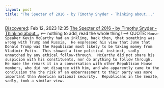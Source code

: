 ```yaml
---
layout: post
title: "The Specter of 2016 - by Timothy Snyder - Thinking about..."
---
```

[Discovered](http://rolandtanglao.com/2020/07/29/p1-blogthis-checkvist-list-links-to-blog/): Feb 12, 2023 12:35 [The Specter of 2016 - by Timothy Snyder - Thinking about...](https://snyder.substack.com/p/the-specter-of-2016?utm_campaign=post) <-- nothing to add, read the whole thing! --> QUOTE: `House Speaker Kevin McCarthy had an inkling, back then, that something was wrong with Trump and Russia.  He expressed his view that June that Donald Trump was the Republican most likely to be taking money from Vladimir Putin.  This showed a fine political instinct, sadly unmatched by any ethical follow-through.  McCarthy did not share his suspicion with his constituents, nor do anything to follow through.  He made the remark it in a conversation with other Republican House members, who did not disagree with him, and who apparently came to the conclusion the the risk of an embarrassment to their party was more important than American national security.  Republicans in the Senate, sadly, took a similar view.  `
